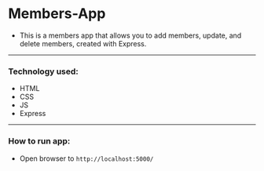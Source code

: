 # Members-App
- This is a members app that allows you to add members, update, and delete members, created with Express. 


---

### Technology used: 
- HTML
- CSS
- JS
- Express

---

### How to run app:
- Open browser to `http://localhost:5000/`